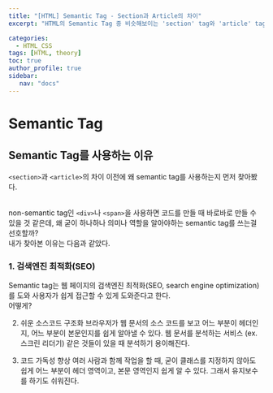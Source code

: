 ```yaml
---
title: "[HTML] Semantic Tag - Section과 Article의 차이"
excerpt: "HTML의 Semantic Tag 중 비슷해보이는 'section' tag와 'article' tag가 무엇이 다르고 어떻게 쓰이는지 알아보자."

categories: 
  - HTML_CSS
tags: [HTML, theory]
toc: true
author_profile: true 
sidebar:
   nav: "docs"
---
```


# Semantic Tag

## Semantic Tag를 사용하는 이유
`<section>`과 `<article>`의 차이 이전에 왜 semantic tag를 사용하는지 먼저 찾아봤다. <br><br>

non-semantic tag인 `<div>`나 `<span>`을 사용하면 코드를 만들 때 바로바로 만들 수 있을 것 같은데, 왜 굳이 하나하나 의미나 역할을 알아야하는 semantic tag를 쓰는걸 선호할까? <br> 내가 찾아본 이유는 다음과 같았다.

### 1. 검색엔진 최적화(SEO)
Semantic tag는 웹 페이지의 검색엔진 최적화(SEO, search engine optimization)를 도와 사용자가 쉽게 접근할 수 있게 도와준다고 한다. <br> 어떻게? <br> 
<!--<img src="/assets/images/20221111/semantic1.png"> <br>
Google 검색 센터에서 'Google 검색 개발 가이드'에 나와있는 내용이다. <br>
<a href="https://developers.google.com/search/docs/fundamentals/get-started-developers">Google 검색 센터 바로가기</a> <br> 윗 글에서 `의미론적 HTML 마
-->



 

2. 쉬운 소스코드 구조화
브라우저가 웹 문서의 소스 코드를 보고 어느 부분이 헤더인지, 어느 부분이 본문인지를 쉽게 알아낼 수 있다. 웹 문서를 분석하는 서비스 (ex. 스크린 리더기) 같은 것들이 있을 때 분석하기 용이해진다.

 

3. 코드 가독성 향상
여러 사람과 함께 작업을 할 때, 굳이 클래스를 지정하지 않아도 쉽게 어느 부분이 헤더 영역이고, 본문 영역인지 쉽게 알 수 있다. 그래서 유지보수를 하기도 쉬워진다.
